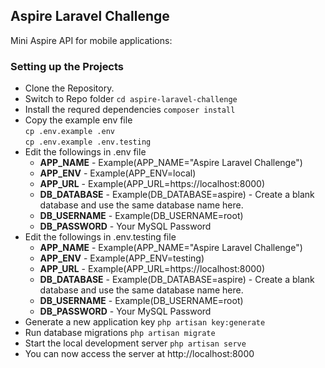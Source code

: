 ## Aspire Laravel Challenge

Mini Aspire API for mobile applications:

### Setting up the Projects

- Clone the Repository.
- Switch to Repo folder
    `cd aspire-laravel-challenge`
- Install the requred dependencies
     `composer install`
- Copy the example env file
    <br>`cp .env.example .env`
    <br>`cp .env.example .env.testing`
- Edit the followings in .env file
  - **APP_NAME** - Example(APP_NAME="Aspire Laravel Challenge")
  - **APP_ENV** - Example(APP_ENV=local)
  - **APP_URL** - Example(APP_URL=https://localhost:8000)
  - **DB_DATABASE** - Example(DB_DATABASE=aspire) - Create a blank database and use the same database name here.
  - **DB_USERNAME** - Example(DB_USERNAME=root)
  - **DB_PASSWORD** - Your MySQL Password
- Edit the followings in .env.testing file
    - **APP_NAME** - Example(APP_NAME="Aspire Laravel Challenge")
    - **APP_ENV** - Example(APP_ENV=testing)
    - **APP_URL** - Example(APP_URL=https://localhost:8000)
    - **DB_DATABASE** - Example(DB_DATABASE=aspire) - Create a blank database and use the same database name here.
    - **DB_USERNAME** - Example(DB_USERNAME=root)
    - **DB_PASSWORD** - Your MySQL Password
- Generate a new application key
    `php artisan key:generate`
- Run database migrations
     `php artisan migrate`
- Start the local development server
     `php artisan serve`
- You can now access the server at http://localhost:8000
